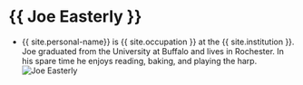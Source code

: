 # {{ Joe Easterly }}
- {{ site.personal-name}} is {{ site.occupation }} at the {{ site.institution }}. Joe graduated from the University at Buffalo and lives in Rochester. In his spare time he enjoys reading, baking, and playing the harp.
![Joe Easterly](https://github.com/joeeasterly/joeeasterly.github.io/blob/main/joe.jpg?raw=true)
